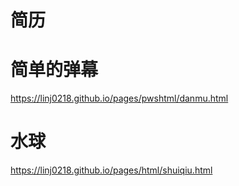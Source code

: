 # 简历

# 简单的弹幕
https://linj0218.github.io/pages/pwshtml/danmu.html
# 水球
https://linj0218.github.io/pages/html/shuiqiu.html
